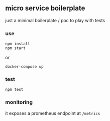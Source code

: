 ## micro service boilerplate

just a minimal boilerplate / poc to play with tests


### use

```
npm install
npm start
```
 or 

```
docker-compose up
```
### test

```
npm test
```

### monitoring 

it exposes a prometheus endpoint at `/metrics`
